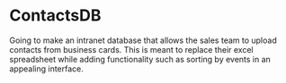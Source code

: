 # ContactsDB
Going to make an intranet database that allows the sales team to upload contacts from business cards.  This is meant to replace their excel spreadsheet while adding functionality such as sorting by events in an appealing interface.
